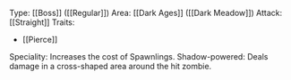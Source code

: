 Type: [[Boss]] ([[Regular]])
Area: [[Dark Ages]] ([[Dark Meadow]])
Attack: [[Straight]]
Traits:
- [[Pierce]]

Speciality: Increases the cost of Spawnlings.
Shadow-powered: Deals damage in a cross-shaped area around the hit zombie.